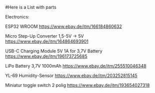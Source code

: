 #Here is a List with parts

Electronics:

ESP32 WROOM
https://www.ebay.de/itm/166184860632

Micro Step-Up Converter 1,5-5V -> 5V
https://www.ebay.de/itm/164864693901

USB-C Charging Module 5V 1A for 3,7V Battery
https://www.ebay.de/itm/196173725685

LiPo Battery 3,7V 1000mAh
https://www.ebay.de/itm/255510046348

YL-69 Humidity-Sensor
https://www.ebay.de/itm/203252815145

Miniatur toggle switch 2 polig
https://www.ebay.de/itm/193654027318
